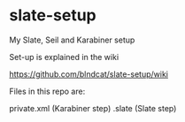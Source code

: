 # slate-setup
My Slate, Seil and Karabiner setup

Set-up is explained in the wiki

https://github.com/blndcat/slate-setup/wiki

Files in this repo are:

private.xml (Karabiner step)
.slate (Slate step)
